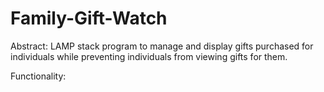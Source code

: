 # Family-Gift-Watch

Abstract:
LAMP stack program to manage and display gifts purchased for individuals while preventing individuals from viewing gifts for them.

Functionality: